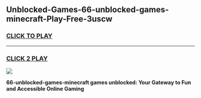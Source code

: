 
## Unblocked-Games-66-unblocked-games-minecraft-Play-Free-3uscw
<h3>
<a href="https://premium76.site?title=66-unblocked-games-minecraft&ref=21A">CLICK TO PLAY</a></h3>
<hr>

<h3>
<a href="https://premium76.site?title=66-unblocked-games-minecraft&ref=21A">CLICK 2 PLAY</a>
  
</h3>

<a href="https://premium76.site?title=66-unblocked-games-minecraft&ref=21A"><img src="https://clearcache.store/games.png"></a>


**66-unblocked-games-minecraft games unblocked: Your Gateway to Fun and Accessible Online Gaming**

